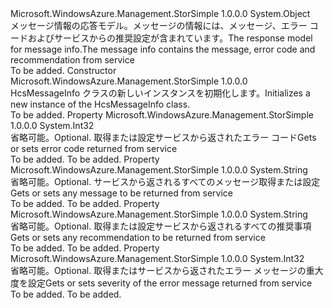 <Type Name="HcsMessageInfo" FullName="Microsoft.WindowsAzure.Management.StorSimple.Models.HcsMessageInfo">
  <TypeSignature Language="C#" Value="public class HcsMessageInfo" />
  <TypeSignature Language="ILAsm" Value=".class public auto ansi beforefieldinit HcsMessageInfo extends System.Object" />
  <TypeSignature Language="DocId" Value="T:Microsoft.WindowsAzure.Management.StorSimple.Models.HcsMessageInfo" />
  <TypeSignature Language="VB.NET" Value="Public Class HcsMessageInfo" />
  <TypeSignature Language="F#" Value="type HcsMessageInfo = class" />
  <AssemblyInfo>
    <AssemblyName>Microsoft.WindowsAzure.Management.StorSimple</AssemblyName>
    <AssemblyVersion>1.0.0.0</AssemblyVersion>
  </AssemblyInfo>
  <Base>
    <BaseTypeName>System.Object</BaseTypeName>
  </Base>
  <Interfaces />
  <Docs>
    <summary>
            <span data-ttu-id="966cd-101">メッセージ情報の応答モデル。メッセージの情報には、メッセージ、エラー コードおよびサービスからの推奨設定が含まれています。</span><span class="sxs-lookup"><span data-stu-id="966cd-101">The response model for message info.The message info contains the message, error code and recommendation from service</span></span>
            </summary>
    <remarks>To be added.</remarks>
  </Docs>
  <Members>
    <Member MemberName=".ctor">
      <MemberSignature Language="C#" Value="public HcsMessageInfo ();" />
      <MemberSignature Language="ILAsm" Value=".method public hidebysig specialname rtspecialname instance void .ctor() cil managed" />
      <MemberSignature Language="DocId" Value="M:Microsoft.WindowsAzure.Management.StorSimple.Models.HcsMessageInfo.#ctor" />
      <MemberSignature Language="VB.NET" Value="Public Sub New ()" />
      <MemberType>Constructor</MemberType>
      <AssemblyInfo>
        <AssemblyName>Microsoft.WindowsAzure.Management.StorSimple</AssemblyName>
        <AssemblyVersion>1.0.0.0</AssemblyVersion>
      </AssemblyInfo>
      <Parameters />
      <Docs>
        <summary>
            <span data-ttu-id="966cd-102">HcsMessageInfo クラスの新しいインスタンスを初期化します。</span><span class="sxs-lookup"><span data-stu-id="966cd-102">Initializes a new instance of the HcsMessageInfo class.</span></span>
            </summary>
        <remarks>To be added.</remarks>
      </Docs>
    </Member>
    <Member MemberName="ErrorCode">
      <MemberSignature Language="C#" Value="public int ErrorCode { get; set; }" />
      <MemberSignature Language="ILAsm" Value=".property instance int32 ErrorCode" />
      <MemberSignature Language="DocId" Value="P:Microsoft.WindowsAzure.Management.StorSimple.Models.HcsMessageInfo.ErrorCode" />
      <MemberSignature Language="VB.NET" Value="Public Property ErrorCode As Integer" />
      <MemberSignature Language="F#" Value="member this.ErrorCode : int with get, set" Usage="Microsoft.WindowsAzure.Management.StorSimple.Models.HcsMessageInfo.ErrorCode" />
      <MemberType>Property</MemberType>
      <AssemblyInfo>
        <AssemblyName>Microsoft.WindowsAzure.Management.StorSimple</AssemblyName>
        <AssemblyVersion>1.0.0.0</AssemblyVersion>
      </AssemblyInfo>
      <ReturnValue>
        <ReturnType>System.Int32</ReturnType>
      </ReturnValue>
      <Docs>
        <summary>
            <span data-ttu-id="966cd-103">省略可能。</span><span class="sxs-lookup"><span data-stu-id="966cd-103">Optional.</span></span> <span data-ttu-id="966cd-104">取得または設定サービスから返されたエラー コード</span><span class="sxs-lookup"><span data-stu-id="966cd-104">Gets or sets error code returned from service</span></span>
            </summary>
        <value>To be added.</value>
        <remarks>To be added.</remarks>
      </Docs>
    </Member>
    <Member MemberName="Message">
      <MemberSignature Language="C#" Value="public string Message { get; set; }" />
      <MemberSignature Language="ILAsm" Value=".property instance string Message" />
      <MemberSignature Language="DocId" Value="P:Microsoft.WindowsAzure.Management.StorSimple.Models.HcsMessageInfo.Message" />
      <MemberSignature Language="VB.NET" Value="Public Property Message As String" />
      <MemberSignature Language="F#" Value="member this.Message : string with get, set" Usage="Microsoft.WindowsAzure.Management.StorSimple.Models.HcsMessageInfo.Message" />
      <MemberType>Property</MemberType>
      <AssemblyInfo>
        <AssemblyName>Microsoft.WindowsAzure.Management.StorSimple</AssemblyName>
        <AssemblyVersion>1.0.0.0</AssemblyVersion>
      </AssemblyInfo>
      <ReturnValue>
        <ReturnType>System.String</ReturnType>
      </ReturnValue>
      <Docs>
        <summary>
            <span data-ttu-id="966cd-105">省略可能。</span><span class="sxs-lookup"><span data-stu-id="966cd-105">Optional.</span></span> <span data-ttu-id="966cd-106">サービスから返されるすべてのメッセージ取得または設定</span><span class="sxs-lookup"><span data-stu-id="966cd-106">Gets or sets any message to be returned from service</span></span>
            </summary>
        <value>To be added.</value>
        <remarks>To be added.</remarks>
      </Docs>
    </Member>
    <Member MemberName="Recommendation">
      <MemberSignature Language="C#" Value="public string Recommendation { get; set; }" />
      <MemberSignature Language="ILAsm" Value=".property instance string Recommendation" />
      <MemberSignature Language="DocId" Value="P:Microsoft.WindowsAzure.Management.StorSimple.Models.HcsMessageInfo.Recommendation" />
      <MemberSignature Language="VB.NET" Value="Public Property Recommendation As String" />
      <MemberSignature Language="F#" Value="member this.Recommendation : string with get, set" Usage="Microsoft.WindowsAzure.Management.StorSimple.Models.HcsMessageInfo.Recommendation" />
      <MemberType>Property</MemberType>
      <AssemblyInfo>
        <AssemblyName>Microsoft.WindowsAzure.Management.StorSimple</AssemblyName>
        <AssemblyVersion>1.0.0.0</AssemblyVersion>
      </AssemblyInfo>
      <ReturnValue>
        <ReturnType>System.String</ReturnType>
      </ReturnValue>
      <Docs>
        <summary>
            <span data-ttu-id="966cd-107">省略可能。</span><span class="sxs-lookup"><span data-stu-id="966cd-107">Optional.</span></span> <span data-ttu-id="966cd-108">取得または設定サービスから返されるすべての推奨事項</span><span class="sxs-lookup"><span data-stu-id="966cd-108">Gets or sets any recommendation to be returned from service</span></span>
            </summary>
        <value>To be added.</value>
        <remarks>To be added.</remarks>
      </Docs>
    </Member>
    <Member MemberName="Severity">
      <MemberSignature Language="C#" Value="public int Severity { get; set; }" />
      <MemberSignature Language="ILAsm" Value=".property instance int32 Severity" />
      <MemberSignature Language="DocId" Value="P:Microsoft.WindowsAzure.Management.StorSimple.Models.HcsMessageInfo.Severity" />
      <MemberSignature Language="VB.NET" Value="Public Property Severity As Integer" />
      <MemberSignature Language="F#" Value="member this.Severity : int with get, set" Usage="Microsoft.WindowsAzure.Management.StorSimple.Models.HcsMessageInfo.Severity" />
      <MemberType>Property</MemberType>
      <AssemblyInfo>
        <AssemblyName>Microsoft.WindowsAzure.Management.StorSimple</AssemblyName>
        <AssemblyVersion>1.0.0.0</AssemblyVersion>
      </AssemblyInfo>
      <ReturnValue>
        <ReturnType>System.Int32</ReturnType>
      </ReturnValue>
      <Docs>
        <summary>
            <span data-ttu-id="966cd-109">省略可能。</span><span class="sxs-lookup"><span data-stu-id="966cd-109">Optional.</span></span> <span data-ttu-id="966cd-110">取得またはサービスから返されたエラー メッセージの重大度を設定</span><span class="sxs-lookup"><span data-stu-id="966cd-110">Gets or sets severity of the error message returned from service</span></span>
            </summary>
        <value>To be added.</value>
        <remarks>To be added.</remarks>
      </Docs>
    </Member>
  </Members>
</Type>
